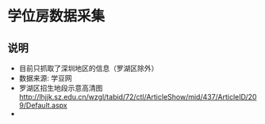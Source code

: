 # 学位房数据采集

## 说明
* 目前只抓取了深圳地区的信息（罗湖区除外）
* 数据来源: 学豆网
* 罗湖区招生地段示意高清图
http://lhjjk.sz.edu.cn/wzgl/tabid/72/ctl/ArticleShow/mid/437/ArticleID/209/Default.aspx
*